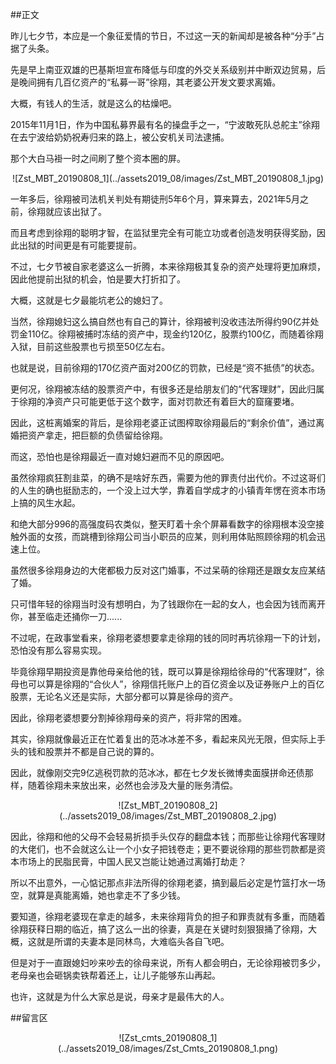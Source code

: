##正文

昨儿七夕节，本应是一个象征爱情的节日，不过这一天的新闻却是被各种“分手”占据了头条。

先是早上南亚双雄的巴基斯坦宣布降低与印度的外交关系级别并中断双边贸易，后是晚间拥有几百亿资产的“私募一哥”徐翔，其老婆公开发文要求离婚。

大概，有钱人的生活，就是这么的枯燥吧。

2015年11月1日，作为中国私募界最有名的操盘手之一，“宁波敢死队总舵主”徐翔在去宁波给奶奶祝寿归来的路上，被公安机关司法逮捕。

那个大白马褂一时之间刷了整个资本圈的屏。

 <div align="center">![Zst_MBT_20190808_1](../assets2019_08/images/Zst_MBT_20190808_1.jpg)</div>

一年多后，徐翔被司法机关判处有期徒刑5年6个月，算来算去，2021年5月之前，徐翔就应该出狱了。

而且考虑到徐翔的聪明才智，在监狱里完全有可能立功或者创造发明获得奖励，因此出狱的时间更是有可能要提前。

不过，七夕节被自家老婆这么一折腾，本来徐翔极其复杂的资产处理将更加麻烦，因此他提前出狱的机会，怕是要大打折扣了。

大概，这就是七夕最能坑老公的媳妇了。

当然，徐翔媳妇这么搞自然也有自己的算计，徐翔被判没收违法所得约90亿并处罚金110亿。徐翔被捕时冻结的资产中，现金约120亿，股票约100亿，而随着徐翔入狱，目前这些股票也亏损至50亿左右。

也就是说，目前徐翔的170亿资产面对200亿的罚款，已经是“资不抵债”的状态。

更何况，徐翔被冻结的股票资产中，有很多还是给朋友们的“代客理财”，因此归属于徐翔的净资产只可能更低于这个数字，面对罚款还有着巨大的窟窿要堵。

因此，这桩离婚案的背后，是徐翔老婆正试图榨取徐翔最后的“剩余价值”，通过离婚把资产拿走，把巨额的负债留给徐翔。

而这，恐怕也是徐翔最近一直对媳妇避而不见的原因吧。

虽然徐翔疯狂割韭菜，的确不是啥好东西，需要为他的罪责付出代价。不过这哥们的人生的确也挺励志的，一个没上过大学，靠着自学成才的小镇青年愣在资本市场上搞的风生水起。

和绝大部分996的高强度码农类似，整天盯着十余个屏幕看数字的徐翔根本没空接触外面的女孩，而跳槽到徐翔公司当小职员的应某，则利用体贴照顾徐翔的机会迅速上位。

虽然很多徐翔身边的大佬都极力反对这门婚事，不过呆萌的徐翔还是跟女友应某结了婚。

只可惜年轻的徐翔当时没有想明白，为了钱跟你在一起的女人，也会因为钱而离开你，甚至临走还捅你一刀......

不过呢，在政事堂看来，徐翔老婆想要拿走徐翔的钱的同时再坑徐翔一下的计划，恐怕没有那么容易实现。

毕竟徐翔早期投资是靠他母亲给他的钱，既可以算是徐翔给徐母的“代客理财”，徐母也可以算是徐翔的“合伙人”，徐翔信托账户上的百亿资金以及证券账户上的百亿股票，无论名义还是实际，大部分都可以算是徐母的资产。

因此，徐翔老婆想要分割掉徐翔母亲的资产，将非常的困难。

其实，徐翔就像最近正在忙着复出的范冰冰差不多，看起来风光无限，但实际上手头的钱和股票并不都是自己说的算的。

因此，就像刚交完9亿逃税罚款的范冰冰，都在七夕发长微博卖面膜拼命还债那样，随着徐翔未来放出来，必然也会涉及大量的账务清偿。

 <div align="center">![Zst_MBT_20190808_2](../assets2019_08/images/Zst_MBT_20190808_2.jpg)</div>

因此，徐翔和他的父母不会轻易折损手头仅存的翻盘本钱；而那些让徐翔代客理财的大佬们，也不会就这么让一个小女子把钱卷走；更不要说徐翔的那些罚款都是资本市场上的民脂民膏，中国人民又岂能让她通过离婚打劫走？

所以不出意外，一心惦记那点非法所得的徐翔老婆，搞到最后必定是竹篮打水一场空，就算是真能离婚，她也拿走不了多少钱。

要知道，徐翔老婆现在拿走的越多，未来徐翔背负的担子和罪责就有多重，而随着徐翔获释日期的临近，搞了这么一出的徐妻，真是在关键时刻狠狠捅了徐翔，大概，这就是所谓的夫妻本是同林鸟，大难临头各自飞吧。

但是对于一直跟媳妇吵来吵去的徐母来说，所有人都会明白，无论徐翔被罚多少，老母亲也会砸锅卖铁帮着还上，让儿子能够东山再起。

也许，这就是为什么大家总是说，母亲才是最伟大的人。 

##留言区
 <div align="center">![Zst_cmts_20190808_1](../assets2019_08/images/Zst_Cmts_20190808_1.png)</div>